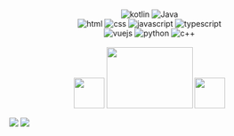 <p align="center">
  <br />   
  <img alt="kotlin" src="https://img.shields.io/badge/Kotlin-a788b5?style=flat-square&logo=kotlin&logoColor=white">
  <img alt="Java" src="https://img.shields.io/badge/Java-a8925e?style=flat-square&logo=Java">
  <br />
  <img alt="html" src="https://img.shields.io/badge/HTML-e34c26?style=flat-square&logo=html5&logoColor=white">
  <img alt="css" src="https://img.shields.io/badge/CSS-443399?style=flat-square&logo=css3">
  <img alt="javascript" src="https://img.shields.io/badge/JavaScript-000000?style=flat-square&logo=javascript">
  <img alt="typescript" src="https://img.shields.io/badge/TypeScript-1a0dab?style=flat-square&logo=typescript">
  <br />
  <img alt="vuejs" src="https://img.shields.io/badge/Vue.js-007777?style=flat-square&logo=vue.js">
  <img alt="python" src="https://img.shields.io/badge/Python-3572a5?style=flat-square&logo=python&logoColor=white">
  <img alt="c++" src="https://img.shields.io/badge/C++-f34b7d?style=flat-square&logo=c%2b%2b">
  <br />  
  <br />
  <img src="https://emojis.slackmojis.com/emojis/images/1563480763/5999/meow_party.gif" width="55" height="55" algin="right"/> 
  <img style="float="left";" src="https://raw.githubusercontent.com/fengwei2002/Pictures_02/master/QQ%E5%9B%BE%E7%89%8720210207131459.gif" width="155" height="110" algin="right"/>
  <img src="https://emojis.slackmojis.com/emojis/images/1563480763/5999/meow_party.gif" width="55" height="55" algin="right"/> 
</p>

![](https://github-readme-stats.vercel.app/api?username=Tanbenhong&show_icons=true&count_private=true&hide_title=true%27&hide=contribs&include_all_commits=true&theme=highcontrast&bg_color=30,e96443,904e95)
![](https://github-readme-stats.vercel.app/api/top-langs/?username=Tanbenhong&hide=html&layout=compact)

 <!-- ![github stats](https://github-readme-stats.vercel.app/api?username=Tanbenhong&show_icons=true) -->

